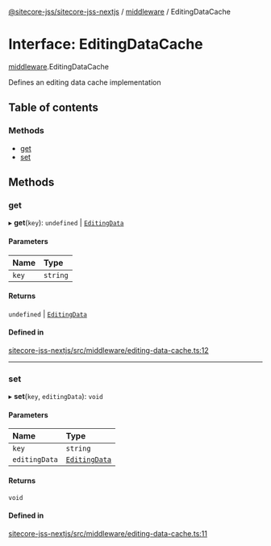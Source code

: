 [@sitecore-jss/sitecore-jss-nextjs](../README.md) / [middleware](../modules/middleware.md) / EditingDataCache

# Interface: EditingDataCache

[middleware](../modules/middleware.md).EditingDataCache

Defines an editing data cache implementation

## Table of contents

### Methods

- [get](middleware.EditingDataCache.md#get)
- [set](middleware.EditingDataCache.md#set)

## Methods

### get

▸ **get**(`key`): `undefined` \| [`EditingData`](../modules/index.md#editingdata)

#### Parameters

| Name | Type |
| :------ | :------ |
| `key` | `string` |

#### Returns

`undefined` \| [`EditingData`](../modules/index.md#editingdata)

#### Defined in

[sitecore-jss-nextjs/src/middleware/editing-data-cache.ts:12](https://github.com/Sitecore/jss/blob/695577da/packages/sitecore-jss-nextjs/src/middleware/editing-data-cache.ts#L12)

___

### set

▸ **set**(`key`, `editingData`): `void`

#### Parameters

| Name | Type |
| :------ | :------ |
| `key` | `string` |
| `editingData` | [`EditingData`](../modules/index.md#editingdata) |

#### Returns

`void`

#### Defined in

[sitecore-jss-nextjs/src/middleware/editing-data-cache.ts:11](https://github.com/Sitecore/jss/blob/695577da/packages/sitecore-jss-nextjs/src/middleware/editing-data-cache.ts#L11)
